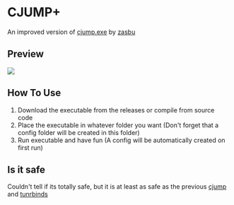 # CJUMP+
An improved version of [cjump.exe](https://github.com/zasbu/crouchjump) by [zasbu](https://github.com/zasbu)

## Preview
![](https://cdn.discordapp.com/attachments/1028641917627539566/1130284915431329872/cjumpplsu.PNG)

## How To Use

1. Download the executable from the releases or compile from source code
2. Place the executable in whatever folder you want (Don't forget that a config folder will be created in this folder)
3. Run executable and have fun (A config will be automatically created on first run)

## Is it safe
Couldn't tell if its totally safe, but it is at least as safe as the previous [cjump](https://github.com/zasbu/crouchjump) and [tunrbinds](https://github.com/t5mat/turnbinds/)
